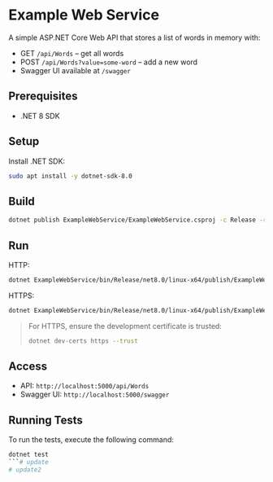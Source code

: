 # Example Web Service

A simple ASP.NET Core Web API that stores a list of words in memory with:
- GET `/api/Words` – get all words
- POST `/api/Words?value=some-word` – add a new word
- Swagger UI available at `/swagger`

## Prerequisites

- .NET 8 SDK

## Setup

Install .NET SDK:
```bash
sudo apt install -y dotnet-sdk-8.0
```

## Build

```bash
dotnet publish ExampleWebService/ExampleWebService.csproj -c Release -r linux-x64 --self-contained false
```

## Run

HTTP:
```bash
dotnet ExampleWebService/bin/Release/net8.0/linux-x64/publish/ExampleWebService.dll --urls "http://0.0.0.0:5000"
```

HTTPS:
```bash
dotnet ExampleWebService/bin/Release/net8.0/linux-x64/publish/ExampleWebService.dll --urls "https://0.0.0.0:5001"
```

> For HTTPS, ensure the development certificate is trusted:
> ```bash
> dotnet dev-certs https --trust
> ```

## Access

- API: `http://localhost:5000/api/Words`
- Swagger UI: `http://localhost:5000/swagger`


## Running Tests

To run the tests, execute the following command:

```bash
dotnet test
```# update
# update2
